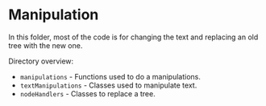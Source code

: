 ﻿# Manipulation

In this folder, most of the code is for changing the text and replacing an old tree with the new one.

Directory overview:

- `manipulations` - Functions used to do a manipulations.
- `textManipulations` - Classes used to manipulate text.
- `nodeHandlers` - Classes to replace a tree.
